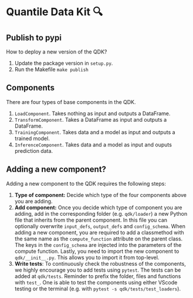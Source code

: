 # Quantile Data Kit 🔍

## Publish to pypi
How to deploy a new version of the QDK?
1) Update the package version in `setup.py`.
2) Run the Makefile `make publish`

## Components
There are four types of base components in the QDK. 
1) `LoadComponent`. Takes nothing as input and outputs a DataFrame.
2) `TransformComponent`. Takes a DataFrame as input and outputs a DataFrame.
3) `TrainingComponent`. Takes data and a model as input and outputs a trained model.
4) `InferenceComponent`. Takes data and a model as input and ouputs prediction data.

## Adding a new component?
Adding a new component to the QDK requires the following steps:
1) **Type of component:** Decide which type of the four components above you are adding. 
2) **Add component:** Once you decide which type of component you are adding, add in the corresponding folder (e.g. `qdk/loader`) a new Python file that inherits from the parent component. In this file you can optionally overwrite `input_defs`, `output_defs` and `config_schema`. When adding a new component, you are required to add a classmethod with the same name as the `compute_function` attribute on the parent class. The keys in the `config_schema` are injected into the parameters of the compute function. Lastly, you need to import the new component to `qdk/__init__.py`. This allows you to import it from top-level.
4) **Write tests**: To continuously check the robustness of the components, we highly encourage you to add tests using `pytest`. The tests can be added at `qdk/tests`. Reminder to prefix the folder, files and functions with `test_`. One is able to test the components using either VScode testing or the terminal (e.g. with `pytest -s qdk/tests/test_loaders`).
